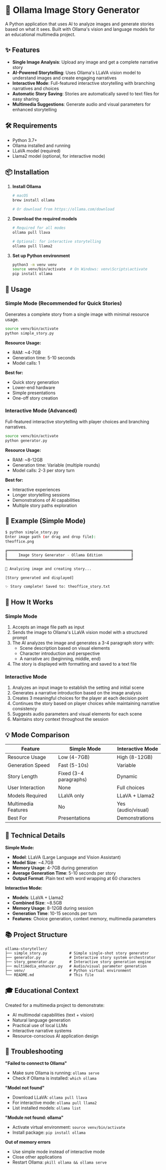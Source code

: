 # 📖 Ollama Image Story Generator

A Python application that uses AI to analyze images and generate stories based on what it sees. Built with Ollama's vision and language models for an educational multimedia project.

## ✨ Features

- **Single Image Analysis**: Upload any image and get a complete narrative story
- **AI-Powered Storytelling**: Uses Ollama's LLaVA vision model to understand images and create engaging narratives
- **Interactive Mode**: Full-featured interactive storytelling with branching narratives and choices
- **Automatic Story Saving**: Stories are automatically saved to text files for easy sharing
- **Multimedia Suggestions**: Generate audio and visual parameters for enhanced storytelling

## 🛠️ Requirements

- Python 3.7+
- Ollama installed and running
- LLaVA model (required)
- Llama2 model (optional, for interactive mode)

## 📦 Installation

1. **Install Ollama**
   ```bash
   # macOS
   brew install ollama

   # Or download from https://ollama.com/download
   ```

2. **Download the required models**
   ```bash
   # Required for all modes
   ollama pull llava

   # Optional: for interactive storytelling
   ollama pull llama2
   ```

3. **Set up Python environment**
   ```bash
   python3 -m venv venv
   source venv/bin/activate  # On Windows: venv\Scripts\activate
   pip install ollama
   ```

## 🚀 Usage

### Simple Mode (Recommended for Quick Stories)

Generates a complete story from a single image with minimal resource usage.

```bash
source venv/bin/activate
python simple_story.py
```

**Resource Usage:**
- RAM: ~4-7GB
- Generation time: 5-10 seconds
- Model calls: 1

**Best for:**
- Quick story generation
- Lower-end hardware
- Simple presentations
- One-off story creation

### Interactive Mode (Advanced)

Full-featured interactive storytelling with player choices and branching narratives.

```bash
source venv/bin/activate
python generator.py
```

**Resource Usage:**
- RAM: ~8-12GB
- Generation time: Variable (multiple rounds)
- Model calls: 2-3 per story turn

**Best for:**
- Interactive experiences
- Longer storytelling sessions
- Demonstrations of AI capabilities
- Multiple story paths exploration

## 📝 Example (Simple Mode)

```bash
$ python simple_story.py
Enter image path (or drag and drop file):
theoffice.png

╔════════════════════════════════════════════════════════╗
║     Image Story Generator - Ollama Edition             ║
╚════════════════════════════════════════════════════════╝

📸 Analyzing image and creating story...

[Story generated and displayed]

✨ Story complete! Saved to: theoffice_story.txt
```

## 🎯 How It Works

### Simple Mode
1. Accepts an image file path as input
2. Sends the image to Ollama's LLaVA vision model with a structured prompt
3. The AI analyzes the image and generates a 3-4 paragraph story with:
   - Scene description based on visual elements
   - Character introduction and perspective
   - A narrative arc (beginning, middle, end)
4. The story is displayed with formatting and saved to a text file

### Interactive Mode
1. Analyzes an input image to establish the setting and initial scene
2. Generates a narrative introduction based on the image analysis
3. Creates 3 meaningful choices for the player at each decision point
4. Continues the story based on player choices while maintaining narrative consistency
5. Suggests audio parameters and visual elements for each scene
6. Maintains story context throughout the session

## 💡 Mode Comparison

| Feature | Simple Mode | Interactive Mode |
|---------|-------------|------------------|
| Resource Usage | Low (4-7GB) | High (8-12GB) |
| Generation Speed | Fast (5-10s) | Variable |
| Story Length | Fixed (3-4 paragraphs) | Dynamic |
| User Interaction | None | Full choices |
| Models Required | LLaVA only | LLaVA + Llama2 |
| Multimedia Features | No | Yes (audio/visual) |
| Best For | Presentations | Demonstrations |

## 🔧 Technical Details

**Simple Mode:**
- **Model**: LLaVA (Large Language and Vision Assistant)
- **Model Size**: ~4.7GB
- **Memory Usage**: 4-7GB during generation
- **Average Generation Time**: 5-10 seconds per story
- **Output Format**: Plain text with word wrapping at 60 characters

**Interactive Mode:**
- **Models**: LLaVA + Llama2
- **Combined Size**: ~8.5GB
- **Memory Usage**: 8-12GB during session
- **Generation Time**: 10-15 seconds per turn
- **Features**: Choice generation, context memory, multimedia parameters

## 📚 Project Structure

```
ollama-storyteller/
├── simple_story.py          # Simple single-shot story generator
├── generator.py             # Interactive story system orchestrator
├── story_generator.py       # Interactive story generation engine
├── multimedia_enhancer.py   # Audio/visual parameter generation
├── venv/                    # Python virtual environment
└── README.md                # This file
```

## 🎓 Educational Context

Created for a multimedia project to demonstrate:
- AI multimodal capabilities (text + vision)
- Natural language generation
- Practical use of local LLMs
- Interactive narrative systems
- Resource-conscious AI application design

## 🐛 Troubleshooting

**"Failed to connect to Ollama"**
- Make sure Ollama is running: `ollama serve`
- Check if Ollama is installed: `which ollama`

**"Model not found"**
- Download LLaVA: `ollama pull llava`
- For interactive mode: `ollama pull llama2`
- List installed models: `ollama list`

**"Module not found: ollama"**
- Activate virtual environment: `source venv/bin/activate`
- Install package: `pip install ollama`

**Out of memory errors**
- Use simple mode instead of interactive mode
- Close other applications
- Restart Ollama: `pkill ollama && ollama serve`
